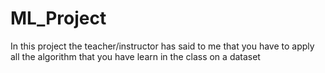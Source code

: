 # ML_Project

In this project the teacher/instructor has said to me that you have to apply all the algorithm that you have learn in the class on a dataset
